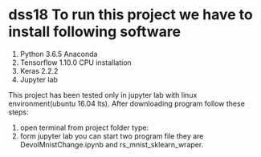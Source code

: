# dss18 To run this project we have to install following software
1. Python 3.6.5 Anaconda
2. Tensorflow 1.10.0 CPU installation
3. Keras 2.2.2
4. Jupyter lab

This project has been tested only in jupyter lab with linux environment(ubuntu 16.04 lts). After downloading program follow these steps:
1. open terminal from project folder type: <jupyter lab> 
2. form jupyter lab you can start two program file they are DevolMnistChange.ipynb and rs_mnist_sklearn_wraper.
